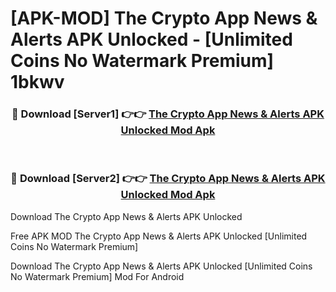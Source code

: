 # [APK-MOD] The Crypto App  News & Alerts APK Unlocked - [Unlimited Coins No Watermark Premium] 1bkwv



<div align="center">
<h3>🔴 Download [Server1] 👉👉 <a href="https://momento.my/?title=The_Crypto_App__News_&_Alerts_APK_Unlocked">The Crypto App  News & Alerts APK Unlocked Mod Apk</a></h3><br>

<h3>🔴 Download [Server2] 👉👉 <a href="https://momento.my/?title=The_Crypto_App__News_&_Alerts_APK_Unlocked">The Crypto App  News & Alerts APK Unlocked Mod Apk</a></h3>
</div>



Download The Crypto App  News & Alerts APK Unlocked 

Free APK MOD The Crypto App  News & Alerts APK Unlocked [Unlimited Coins No Watermark Premium]

Download The Crypto App  News & Alerts APK Unlocked [Unlimited Coins No Watermark Premium] Mod For Android
